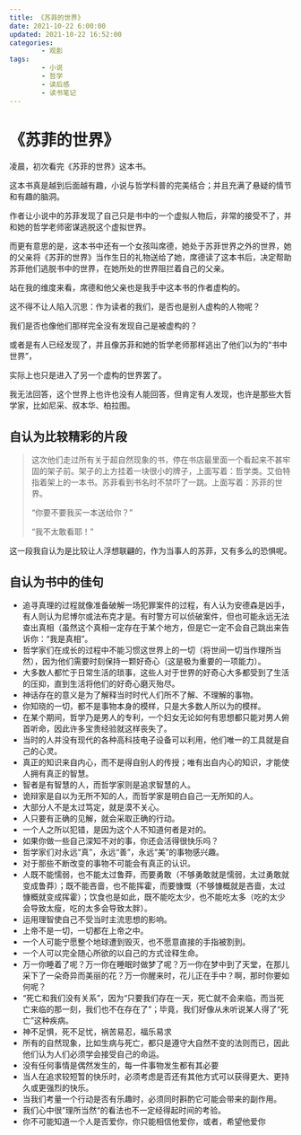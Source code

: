 ```yaml
---
title: 《苏菲的世界》
date: 2021-10-22 6:00:00
updated: 2021-10-22 16:52:00
categories:
        - 观影
tags:
        - 小说
        - 哲学
        - 读后感
        - 读书笔记
---
```


# 《苏菲的世界》

凌晨，初次看完《苏菲的世界》这本书。

这本书真是越到后面越有趣，小说与哲学科普的完美结合；并且充满了悬疑的情节和有趣的脑洞。

作者让小说中的苏菲发现了自己只是书中的一个虚拟人物后，非常的接受不了，并和她的哲学老师密谋逃脱这个虚拟世界。

而更有意思的是，这本书中还有一个女孩叫席德，她处于苏菲世界之外的世界，她的父亲将《苏菲的世界》当作生日的礼物送给了她，席德读了这本书后，决定帮助苏菲他们逃脱书中的世界，在她所处的世界阻拦着自己的父亲。

站在我的维度来看，席德和他父亲也是我手中这本书的作者虚构的。

这不得不让人陷入沉思：作为读者的我们，是否也是别人虚构的人物呢？

我们是否也像他们那样完全没有发现自己是被虚构的？

或者是有人已经发现了，并且像苏菲和她的哲学老师那样逃出了他们以为的“书中世界”，

实际上也只是进入了另一个虚构的世界罢了。

我无法回答，这个世界上也许也没有人能回答，但肯定有人发现，也许是那些大哲学家，比如尼采、叔本华、柏拉图。

## 自认为比较精彩的片段

> 这次他们走过所有关于超自然现象的书，停在书店最里面一个看起来不甚牢固的架子前。架子的上方挂着一块很小的牌子，上面写着：哲学类。艾伯特指着架上的一本书。苏菲看到书名时不禁吓了一跳。上面写着：苏菲的世界。
>
> “你要不要我买一本送给你？”
>
> “我不太敢看耶！”

这一段我自认为是比较让人浮想联翩的，作为当事人的苏菲，又有多么的恐惧呢。

## 自认为书中的佳句

- 追寻真理的过程就像准备破解一场犯罪案件的过程，有人认为安德森是凶手，有人则认为尼博尔或法布克才是。有时警方可以侦破案件，但也可能永远无法查出真相（虽然这个真相一定存在于某个地方，但是它一定不会自己跳出来告诉你：“我是真相”。
- 哲学家们在成长的过程中不能习惯这世界上的一切（将世间一切当作理所当然），因为他们需要时刻保持一颗好奇心（这是极为重要的一项能力）。
- 大多数人都忙于日常生活的琐事，这些人对于世界的好奇心大多都受到了生活的压抑，直到生活将他们的好奇心磨灭殆尽。
- 神话存在的意义是为了解释当时时代人们所不了解、不理解的事物。
- 你知晓的一切，都不是事物本身的模样，只是大多数人所以为的模样。
- 在某个期间，哲学乃是男人的专利，一个妇女无论如何有思想都只能对男人俯首听命，因此许多宝贵经验就这样丧失了。
- 当时的人并没有现代的各种高科技电子设备可以利用，他们唯一的工具就是自己的心灵。
- 真正的知识来自内心，而不是得自别人的传授；唯有出自内心的知识，才能使人拥有真正的智慧。
- 智者是有智慧的人，而哲学家则是追求智慧的人。
- 诡辩家是自以为无所不知的人，而哲学家是明白自己一无所知的人。
- 大部分人不是太过笃定，就是漠不关心。
- 人只要有正确的见解，就会采取正确的行动。
- 一个人之所以犯错，是因为这个人不知道何者是对的。
- 如果你做一些自己深知不对的事，你还会活得很快乐吗？
- 哲学家们对永远“真”，永远“善”，永远“美”的事物感兴趣。
- 对于那些不断改变的事物不可能会有真正的认识。
- 人既不能懦弱，也不能太过鲁莽，而要勇敢（不够勇敢就是懦弱，太过勇敢就变成鲁莽）；既不能吝啬，也不能挥霍，而要慷慨（不够慷概就是吝啬，太过慷概就变成挥霍）；饮食也是如此，既不能吃太少，也不能吃太多（吃的太少会导致太瘦，吃的太多会导致太胖）。
- 运用理智使自己不受当时主流思想的影响。
- 上帝不是一切，一切都在上帝之中。
- 一个人可能宁愿整个地球遭到毁灭，也不愿意直接的手指被割到。
- 一个人可以完全随心所欲的以自己的方式诠释生命。
- 万一你睡着了呢？万一你在睡眠时做梦了呢？万一你在梦中到了天堂，在那儿采下了一朵奇异而美丽的花？万一你醒来时，花儿正在手中？啊，那时你要如何呢？
- “死亡和我们没有关系”，因为“只要我们存在一天，死亡就不会来临，而当死亡来临的那一刻，我们也不在存在了”；毕竟，我们好像从未听说某人得了“死亡”这种疾病。
- 神不足惧，死不足忧，祸苦易忍，福乐易求
- 所有的自然现象，比如生病与死亡，都只是遵守大自然不变的法则而已，因此他们认为人们必须学会接受自己的命运。
- 没有任何事情是偶然发生的，每一件事物发生都有其必要
- 当人在追求较短暂的快乐时，必须考虑是否还有其他方式可以获得更大、更持久或更强烈的快乐。
- 当我们考量一个行动是否有乐趣时，必须同时斟酌它可能会带来的副作用。
- 我们心中很”理所当然“的看法也不一定经得起时间的考验。
- 你不可能知道一个人是否爱你，你只能相信他爱你，或者，希望他爱你
